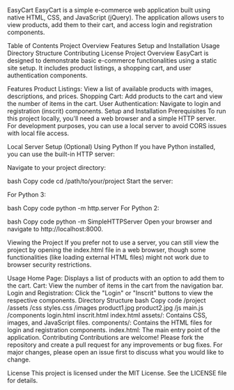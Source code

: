 EasyCart
EasyCart is a simple e-commerce web application built using native HTML, CSS, and JavaScript (jQuery). The application allows users to view products, add them to their cart, and access login and registration components.

Table of Contents
Project Overview
Features
Setup and Installation
Usage
Directory Structure
Contributing
License
Project Overview
EasyCart is designed to demonstrate basic e-commerce functionalities using a static site setup. It includes product listings, a shopping cart, and user authentication components.

Features
Product Listings: View a list of available products with images, descriptions, and prices.
Shopping Cart: Add products to the cart and view the number of items in the cart.
User Authentication: Navigate to login and registration (inscrit) components.
Setup and Installation
Prerequisites
To run this project locally, you'll need a web browser and a simple HTTP server. For development purposes, you can use a local server to avoid CORS issues with local file access.

Local Server Setup (Optional)
Using Python
If you have Python installed, you can use the built-in HTTP server:

Navigate to your project directory:

bash
Copy code
cd /path/to/your/project
Start the server:

For Python 3:

bash
Copy code
python -m http.server
For Python 2:

bash
Copy code
python -m SimpleHTTPServer
Open your browser and navigate to http://localhost:8000.

Viewing the Project
If you prefer not to use a server, you can still view the project by opening the index.html file in a web browser, though some functionalities (like loading external HTML files) might not work due to browser security restrictions.

Usage
Home Page: Displays a list of products with an option to add them to the cart.
Cart: View the number of items in the cart from the navigation bar.
Login and Registration: Click the "Login" or "Inscrit" buttons to view the respective components.
Directory Structure
bash
Copy code
/project
    /assets
        /css
            styles.css
        /images
            product1.jpg
            product2.jpg
        /js
            main.js
    /components
        login.html
        inscrit.html
    index.html
assets/: Contains CSS, images, and JavaScript files.
components/: Contains the HTML files for login and registration components.
index.html: The main entry point of the application.
Contributing
Contributions are welcome! Please fork the repository and create a pull request for any improvements or bug fixes. For major changes, please open an issue first to discuss what you would like to change.

License
This project is licensed under the MIT License. See the LICENSE file for details.
